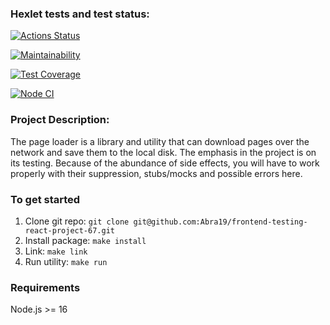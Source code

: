 ### Hexlet tests and test status:
[![Actions Status](https://github.com/Abra19/frontend-testing-react-project-67/workflows/hexlet-check/badge.svg)](https://github.com/Abra19/frontend-testing-react-project-67/actions)

[![Maintainability](https://api.codeclimate.com/v1/badges/032d4368b75cfa7f66af/maintainability)](https://codeclimate.com/github/Abra19/frontend-testing-react-project-67/maintainability)

[![Test Coverage](https://api.codeclimate.com/v1/badges/032d4368b75cfa7f66af/test_coverage)](https://codeclimate.com/github/Abra19/frontend-testing-react-project-67/test_coverage)

[![Node CI](https://github.com/Abra19/frontend-testing-react-project-67/actions/workflows/nodejsCI.yml/badge.svg)](https://github.com/Abra19/frontend-testing-react-project-67/actions/workflows/nodejsCI.yml)


### Project Description:

The page loader is a library and utility that can download pages over the network and save them to the local disk. The emphasis in the project is on its testing. Because of the abundance of side effects, you will have to work properly with their suppression, stubs/mocks and possible errors here.

### To get started

1. Clone git repo: `git clone git@github.com:Abra19/frontend-testing-react-project-67.git`
2. Install package: `make install`
3. Link: `make link`
4. Run utility: `make run`

### Requirements
Node.js >= 16
